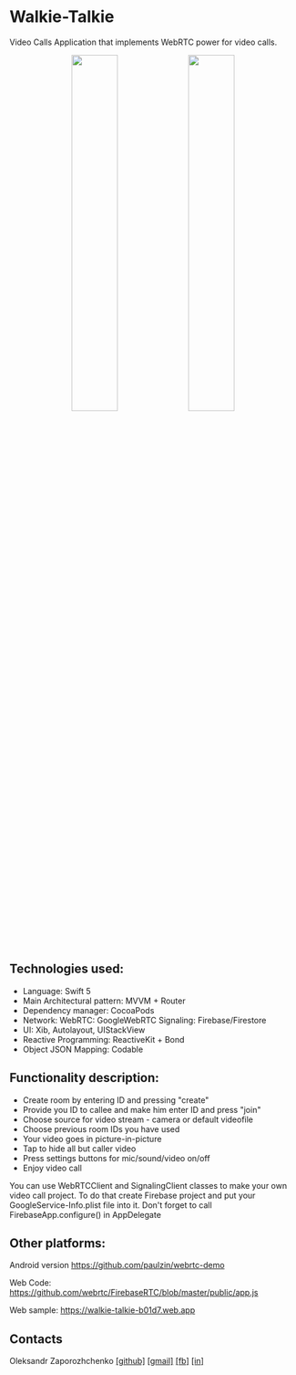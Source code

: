 # Walkie-Talkie

Video Calls Application that implements WebRTC power for video calls. 


<p align="center">
 <img src="https://user-images.githubusercontent.com/7135226/82156829-dcd30a00-98a7-11ea-86ae-42db1f4a03ef.png" width="40%">
 <img src="https://user-images.githubusercontent.com/7135226/82156823-ccbb2a80-98a7-11ea-8c33-64f8e2a2ae77.png" width="40%">
 </p>
 
 
## Technologies used:

 - Language: Swift 5
 - Main Architectural pattern: MVVM + Router 
 - Dependency manager: CocoaPods 
 - Network:
      WebRTC: GoogleWebRTC
      Signaling: Firebase/Firestore
 - UI: Xib, Autolayout, UIStackView
 - Reactive Programming: ReactiveKit + Bond
 - Object JSON Mapping: Codable


## Functionality description:

- Create room by entering ID and pressing "create"
- Provide you ID to callee and make him enter ID and press "join"
- Choose source for video stream - camera or default videofile
- Choose previous room IDs you have used
- Your video goes in picture-in-picture
- Tap to hide all but caller video
- Press settings buttons for mic/sound/video on/off
- Enjoy video call 


You can use WebRTCClient and SignalingClient classes to make your own video call project. To do that create Firebase project and put your GoogleService-Info.plist file into it.
Don't forget to call FirebaseApp.configure() in AppDelegate

## Other platforms:

Android version https://github.com/paulzin/webrtc-demo

Web Code: https://github.com/webrtc/FirebaseRTC/blob/master/public/app.js

Web sample: https://walkie-talkie-b01d7.web.app


## Contacts

Oleksandr Zaporozhchenko
[[github]](https://github.com/Maxatma)  [[gmail]](mailto:maxatma.ids@gmail.com)  [[fb]](https://www.facebook.com/profile.php?id=100008291260780)  [[in]](https://www.linkedin.com/in/maxatma/)
